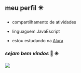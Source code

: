 ## meu perfil ✴️

- compartilhamento de atividades

- linguaguem JavaEscript

- estou estudando na [Alura](https//www.alura.com.br)

### _sejam bem vindos_ 💭 ✴️



![](https://media.tenor.com/zZOt7alSzAMAAAAM/gojo-gojo-satoru.gif)
